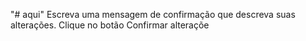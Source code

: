 "# aqui" 
Escreva uma mensagem de confirmação que descreva suas alterações.
Clique no botão Confirmar alteraçõe
